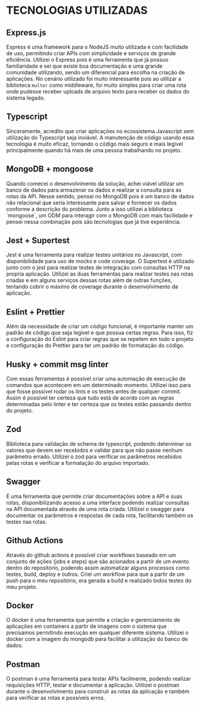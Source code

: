 # TECNOLOGIAS UTILIZADAS

## Express.js
Express é uma framework para o NodeJS muito utilizada e com facilidade de uso, permitindo criar APIs com simplicidade e serviços de grande eficiência. Utilizei o Express pois é uma ferramenta que já possuo familiaridade e sei que existe boa documentação e uma grande comunidade utilizando, sendo um diferencial para escolha na criação de aplicações. No cenário utilizado foi muito interessante pois ao utilizar a biblioteca `multer` como middleware, foi muito simples para criar uma rota onde pudesse receber uploads de arquivo texto para receber os dados do sistema legado.

## Typescript
Sinceramente, acredito que criar aplicações no ecossistema Javascript sem utilização do Typescript seja inviável. A manutenção de código usando essa tecnologia é muito eficaz, tornando o código mais seguro e mais legível principalmente quando há mais de uma pessoa trabalhando no projeto.

## MongoDB + mongoose
Quando comecei o desenvolvimento da solução, achei viável utilizar um banco de dados para armazenar os dados e realizar a consulta para as rotas da API. Nesse sentido, pensei no MongoDB pois é um banco de dados não relacional que seria interessante para salvar e fornecer os dados conforme a descrição do problema. Junto a isso utilizei a biblioteca ´mongoose´, um ODM para interagir com o MongoDB com mais facilidade e pensei nessa combinação pois são tecnologias que já tive experiência.

## Jest + Supertest
Jest é uma ferramenta para realizar testes unitários no Javascript, com disponibilidade para uso de mocks e code coverage. O Supertest é utilizado junto com o jest para realizar testes de integração com consultas HTTP na propria aplicação. Utilizei as duas ferramentas para realizar testes nas rotas criadas e em alguns serviços dessas rotas além de outras funções, tentando cobrir o máximo de coverage durante o desenvolvimento da aplicação.

## Eslint + Prettier
Além da necessidade de criar um código funcional, é importante manter um padrão de código que seja legível e que possua certas regras. Para isso, fiz a configuração do Eslint para criar regras que se repetem em todo o projeto e configuração do Prettier para ter um padrão de formatação do código.

## Husky + commit msg linter
Com essas ferramentas é possível criar uma automação de execução de comandos que acontecem em um determinado momento. Utilizei isso para que fosse possível rodar os lints e os testes antes de qualquer commit. Assim é possível ter certeza que tudo está de acordo com as regras determinadas pelo linter e ter certeza que os testes estão passando dentro do projeto.

## Zod
Biblioteca para validação de schema de typescript, podendo determinar os valores que devem ser recebidos e validar para que não passe nenhum parâmetro errado. Utilizei o zod para verificar os parâmetros recebidos pelas rotas e verificar a formatação do arquivo importado.

## Swagger
É uma ferramenta que permite criar documentações sobre a API e suas rotas, disponibilizando acesso a uma interface podendo realizar consultas na API documentada através de uma rota criada. Utilizei o swagger para documentar os parâmetros e respostas de cada rota, facilitando também os testes nas rotas.

## Github Actions
Através do github actions é possível criar workflows baseado em um conjunto de ações (jobs e steps) que são acionados a partir de um evento dentro do repositório, podendo assim automatizar alguns processos como testes, build, deploy e outros. Criei um workflow para que a partir de um push para o meu repositório, era gerada a build e realizado todos testes do meu projeto.

## Docker
O docker é uma ferramenta que permite a criação e gerenciamento de aplicações em containers a partir de imagens com o sistema que precisamos permitindo execução em qualquer diferente sistema. Utilizei o docker com a imagem do mongodb para facilitar a utilização do banco de dados.

## Postman
O postman é uma ferramenta para testar APIs facilmente, podendo realizar requisições HTTP, testar e documentar a aplicação. Utilizei o postman durante o desenvolvimento para construir as rotas da aplicação e também para verificar as rotas e possíveis erros.
